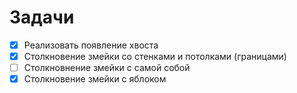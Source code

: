 # Задачи
- [x] Реализовать появление хвоста
- [x] Столкновение змейки со стенками и потолками (границами)
- [ ] Столкновнение змейки с самой собой
- [x] Столкновение змейки с яблоком
